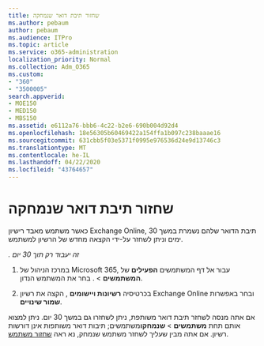```yaml
---
title: שחזור תיבת דואר שנמחקה
ms.author: pebaum
author: pebaum
ms.audience: ITPro
ms.topic: article
ms.service: o365-administration
localization_priority: Normal
ms.collection: Adm_O365
ms.custom:
- "360"
- "3500005"
search.appverid:
- MOE150
- MED150
- MBS150
ms.assetid: e6112a76-bbb6-4c22-b2e6-690b004d92d4
ms.openlocfilehash: 18e56305b60469422a154ffa1b097c238baaae16
ms.sourcegitcommit: 631cbb5f03e5371f0995e976536d24e9d13746c3
ms.translationtype: MT
ms.contentlocale: he-IL
ms.lasthandoff: 04/22/2020
ms.locfileid: "43764657"
---
```

# <a name="restore-a-deleted-mailbox"></a>שחזור תיבת דואר שנמחקה

כאשר משתמש מאבד רישיון Exchange Online, תיבת הדואר שלהם נשמרת במשך 30 ימים וניתן לשחזר על-ידי הקצאה מחדש של הרשיון למשתמש.
  
 *. זה יעבוד רק תוך 30 יום*  
  
1. במרכז הניהול של Microsoft 365, עבור אל דף המשתמשים **הפעילים** של **המשתמשים** \> . בחר את המשתמש הנדון.

2. בכרטיסיה **רשיונות ויישומים** , הקצה את רשיון Exchange Online ובחר באפשרות **שמור שינויים**.

אם אתה מנסה לשחזר תיבת דואר משותפת, ניתן לשחזרו גם במשך 30 יום. ניתן למצוא אותם תחת **משתמשים** \> **שנמחקו**משתמשים; תיבות דואר משותפות אינן דורשות רשיון. אם אתה מבין שעליך לשחזר משתמש שנמחק, נא ראה [שחזור משתמש](https://docs.microsoft.com/office365/admin/add-users/restore-user).
  